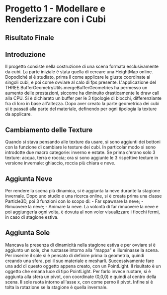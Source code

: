 # Progetto 1 - Modellare e Renderizzare con i Cubi

## Risultato Finale



## Introduzione

Il progetto consiste nella costruzione di una scena formata esclusivamente da cubi. 
La parte iniziale è stata quella di cercare una HeightMap online.
Dopodiché si è studiato, prima il come applicare le giuste coordinate ai singoli cubi, e poi come ovviare al calo di fps presente. 
L'applicazione del THREE.BufferGeometryUtils.mergeBufferGeometries ha permesso un aumento delle prestazioni, siccome ha diminuito drasticamente le draw call alla CPU.
Si è dichiarato un buffer per le 3 tipologie di blocchi, differenziante fra di loro in base all'altezza.
Dopo aver creato la parte geometrica dei cubi si è passati alla parte del materiale, definendo per ogni tipologia la texture da applicare. 

## Cambiamento delle Texture

Quando si stava pensando alle texture da usare, si sono aggiunti dei bottoni con la funzione di cambiare le texture dei cubi.
In particolar modo si sono introdotte due macro categorie: inverno e estate. 
Se prima c'erano solo 3 texture: acqua, terra e roccia; ora si sono aggiunte le 3 rispettive texture in versione invernale: ghiaccio, roccia più chiara e neve.

## Aggiunta Neve

Per rendere la scena più dinamica, si è aggiunta la neve durante la stagione invernale. 
Dopo uno studio e una ricerca online, si è creata prima una classe Particle3D, poi 3 funzioni con lo scopo di:
	- Far spawnare la neve; 
	- Rimuovere la neve;
	- Animare la neve.
La volontà di far rimuovere la neve e poi aggiungerla ogni volta, è dovuta al non voler visualizzare i fiocchi fermi, in caso di stagione estiva.

## Aggiunta Sole

Mancava la presenza di dinamicità nella stagione estiva e per ovviare si è aggiunto un sole, che ruotasse intorno alla "mappa" e illuminasse la scena. 
Per inserire il sole si è pensato di definire prima la geometria, quindi creando una sfera, poi il suo materiale e mesharli. Successivamente fare una add di questo oggetto appena creato, con un PointLight.
Il risultato è un oggetto che emana luce di tipo PointLight.
Per farlo invece ruotare, si è aggiunta alla sfera un pivot, con coordinate (0,0,0) e quindi al centro della scena. 
Il sole ruota intorno all'asse x, con come perno il pivot.
Infine si è tolta la rotazione se la stagione è quella invernale. 
